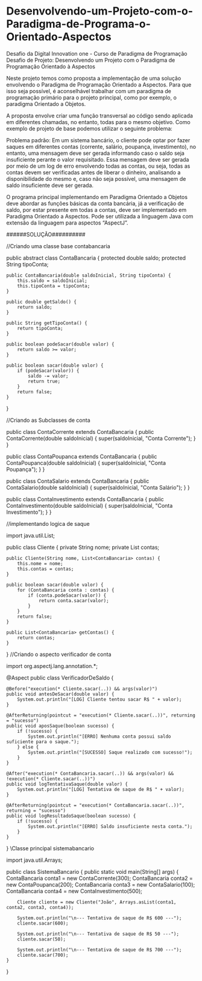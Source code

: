 # Desenvolvendo-um-Projeto-com-o-Paradigma-de-Programa-o-Orientado-Aspectos
Desafio da Digital Innovation one - Curso de Paradigma de Programação
Desafio de Projeto: Desenvolvendo um Projeto com o Paradigma de Programação Orientado à Aspectos


Neste projeto temos como proposta a implementação de uma solução envolvendo o Paradigma de Programação Orientado a Aspectos. Para que isso seja possível, é aconselhável trabalhar com um paradigma de programação primário para o projeto principal, como por exemplo, o paradigma Orientado a Objetos.

A proposta envolve criar uma função transversal ao código sendo aplicada em diferentes chamadas, no entanto, todas para o mesmo objetivo. Como exemplo de projeto de base podemos utilizar o seguinte problema:

Problema padrão: Em um sistema bancário, o cliente pode optar por fazer saques em diferentes contas (corrente, salário, poupança, investimento), no entanto, uma mensagem deve ser gerada informando caso o saldo seja insuficiente perante o valor requisitado. Essa mensagem deve ser gerada por meio de um log de erro envolvendo todas as contas, ou seja, todas as contas devem ser verificadas antes de liberar o dinheiro, analisando a disponibilidade do mesmo e, caso não seja possível, uma mensagem de saldo insuficiente deve ser gerada.

O programa principal implementando em Paradigma Orientado a Objetos deve abordar as funções básicas da conta bancária, já a verificação de saldo, por estar presente em todas a contas, deve ser implementado em Paradigma Orientado a Aspectos. Pode ser utilizada a linguagem Java com extensão da linguagem para aspectos “AspectJ”.

######SOLUÇÃO##########

//Criando uma classe base contabancaria

public abstract class ContaBancaria {
    protected double saldo;
    protected String tipoConta;

    public ContaBancaria(double saldoInicial, String tipoConta) {
        this.saldo = saldoInicial;
        this.tipoConta = tipoConta;
    }

    public double getSaldo() {
        return saldo;
    }

    public String getTipoConta() {
        return tipoConta;
    }

    public boolean podeSacar(double valor) {
        return saldo >= valor;
    }

    public boolean sacar(double valor) {
        if (podeSacar(valor)) {
            saldo -= valor;
            return true;
        }
        return false;
    }
}

//Criando as Subclasses de conta

public class ContaCorrente extends ContaBancaria {
    public ContaCorrente(double saldoInicial) {
        super(saldoInicial, "Conta Corrente");
    }
}

public class ContaPoupanca extends ContaBancaria {
    public ContaPoupanca(double saldoInicial) {
        super(saldoInicial, "Conta Poupança");
    }
}

public class ContaSalario extends ContaBancaria {
    public ContaSalario(double saldoInicial) {
        super(saldoInicial, "Conta Salário");
    }
}

public class ContaInvestimento extends ContaBancaria {
    public ContaInvestimento(double saldoInicial) {
        super(saldoInicial, "Conta Investimento");
    }
}

//implementando logica de saque

import java.util.List;

public class Cliente {
    private String nome;
    private List<ContaBancaria> contas;

    public Cliente(String nome, List<ContaBancaria> contas) {
        this.nome = nome;
        this.contas = contas;
    }

    public boolean sacar(double valor) {
        for (ContaBancaria conta : contas) {
            if (conta.podeSacar(valor)) {
                return conta.sacar(valor);
            }
        }
        return false;
    }

    public List<ContaBancaria> getContas() {
        return contas;
    }
}
//Criando o aspecto verificador de conta

import org.aspectj.lang.annotation.*;

@Aspect
public class VerificadorDeSaldo {

    @Before("execution(* Cliente.sacar(..)) && args(valor)")
    public void antesDeSacar(double valor) {
        System.out.println("[LOG] Cliente tentou sacar R$ " + valor);
    }

    @AfterReturning(pointcut = "execution(* Cliente.sacar(..))", returning = "sucesso")
    public void aposSaque(boolean sucesso) {
        if (!sucesso) {
            System.out.println("[ERRO] Nenhuma conta possui saldo suficiente para o saque.");
        } else {
            System.out.println("[SUCESSO] Saque realizado com sucesso!");
        }
    }

    @After("execution(* ContaBancaria.sacar(..)) && args(valor) && !execution(* Cliente.sacar(..))")
    public void logTentativaSaque(double valor) {
        System.out.println("[LOG] Tentativa de saque de R$ " + valor);
    }

    @AfterReturning(pointcut = "execution(* ContaBancaria.sacar(..))", returning = "sucesso")
    public void logResultadoSaque(boolean sucesso) {
        if (!sucesso) {
            System.out.println("[ERRO] Saldo insuficiente nesta conta.");
        }
    }
}
\\Classe principal sistemabancario

import java.util.Arrays;

public class SistemaBancario {
    public static void main(String[] args) {
        ContaBancaria conta1 = new ContaCorrente(300);
        ContaBancaria conta2 = new ContaPoupanca(200);
        ContaBancaria conta3 = new ContaSalario(100);
        ContaBancaria conta4 = new ContaInvestimento(500);

        Cliente cliente = new Cliente("João", Arrays.asList(conta1, conta2, conta3, conta4));

        System.out.println("\n--- Tentativa de saque de R$ 600 ---");
        cliente.sacar(600);

        System.out.println("\n--- Tentativa de saque de R$ 50 ---");
        cliente.sacar(50);

        System.out.println("\n--- Tentativa de saque de R$ 700 ---");
        cliente.sacar(700);
    }
}



